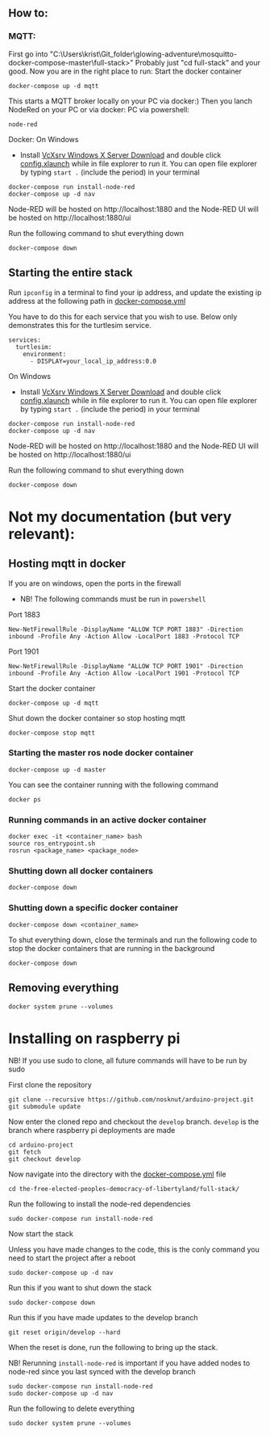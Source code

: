 ## How to:
### MQTT:
First go into "C:\Users\krist\Git_folder\glowing-adventure\mosquitto-docker-compose-master\full-stack>"
Probably just "cd full-stack" and your good.
Now you are in the right place to run:
Start the docker container


```
docker-compose up -d mqtt
```
This starts a MQTT broker locally on your PC via docker:)
Then you lanch NodeRed on your PC or via docker:
PC via powershell: 
```
node-red
```
Docker:
On Windows
- Install [VcXsrv Windows X Server Download](https://sourceforge.net/projects/vcxsrv/) and double click [config.xlaunch](config.xlaunch) while in file explorer to run it. You can open file explorer by typing ```start .``` (include the period) in your terminal

```
docker-compose run install-node-red
docker-compose up -d nav
```
Node-RED will be hosted on http://localhost:1880 and the Node-RED UI will be hosted on http://localhost:1880/ui

Run the following command to shut everything down
```
docker-compose down
```




## Starting the entire stack
Run ```ipconfig``` in a terminal to find your ip address, and update the
existing ip address at the following path in [docker-compose.yml](docker-compose.yml)

You have to do this for each service that you wish to use. Below only demonstrates this for the turtlesim service.
```
services:
  turtlesim:
    environment:
      - DISPLAY=your_local_ip_address:0.0
```
On Windows
- Install [VcXsrv Windows X Server Download](https://sourceforge.net/projects/vcxsrv/) and double click [config.xlaunch](config.xlaunch) while in file explorer to run it. You can open file explorer by typing ```start .``` (include the period) in your terminal

```
docker-compose run install-node-red
docker-compose up -d nav
```
Node-RED will be hosted on http://localhost:1880 and the Node-RED UI will be hosted on http://localhost:1880/ui

Run the following command to shut everything down
```
docker-compose down
```

# Not my documentation (but very relevant):

## Hosting mqtt in docker

If you are on windows, open the ports in the firewall
   * NB! The following commands must be run in ```powershell```

Port 1883

```
New-NetFirewallRule -DisplayName "ALLOW TCP PORT 1883" -Direction inbound -Profile Any -Action Allow -LocalPort 1883 -Protocol TCP
```

Port 1901

```
New-NetFirewallRule -DisplayName "ALLOW TCP PORT 1901" -Direction inbound -Profile Any -Action Allow -LocalPort 1901 -Protocol TCP
```

Start the docker container

```
docker-compose up -d mqtt
```

Shut down the docker container so stop hosting mqtt

```
docker-compose stop mqtt
```


### Starting the master ros node docker container

```
docker-compose up -d master
```

You can see the container running with the following command

```
docker ps
```

### Running commands in an active docker container

```
docker exec -it <container_name> bash
source ros_entrypoint.sh
rosrun <package_name> <package_node>
```

### Shutting down all docker containers

```
docker-compose down
```

### Shutting down a specific docker container

```
docker-compose down <container_name>
```


To shut everything down, close the terminals and run the following code to stop the docker containers that are running in the background

```
docker-compose down
```

## Removing everything
```
docker system prune --volumes
```

# Installing on raspberry pi
NB! If you use sudo to clone, all future
commands will have to be run by sudo

First clone the repository
```
git clone --recursive https://github.com/nosknut/arduino-project.git
git submodule update
```

Now enter the cloned repo and checkout the ```develop``` branch.
```develop``` is the branch where raspberry pi deployments are made
```
cd arduino-project
git fetch
git checkout develop
```

Now navigate into the directory with the [docker-compose.yml](./docker-compose.yml) file
```
cd the-free-elected-peoples-democracy-of-libertyland/full-stack/
```

Run the following to install the node-red dependencies
```
sudo docker-compose run install-node-red
```

Now start the stack

Unless you have made changes to the code,
this is the conly command you need to
start the project after a reboot
```
sudo docker-compose up -d nav
```

Run this if you want to shut down the stack
```
sudo docker-compose down
```

Run this if you have made updates to the develop branch
```
git reset origin/develop --hard
```

When the reset is done, run the following to bring up the stack.

NB! Rerunning ```install-node-red``` is important if you have added
nodes to node-red since you last synced with the develop branch 
```
sudo docker-compose run install-node-red
sudo docker-compose up -d nav
```

Run the following to delete everything
```
sudo docker system prune --volumes
```
